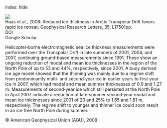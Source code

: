 index: hide

<div class="Citation">
    <div class="Citation-thumb CitationThumb-linked"  data-href="https://doi.org/10.1029/2008gl034457">
      <img src="https://static.claimspace.cloud/climate-study-static/refs/thumbs/1/Haas_et_al_2008-thumb.png" />
    </div>

  <div class="Citation-body">
    <div class="Citation-text">Haas et al., 2008: Reduced ice thickness in Arctic Transpolar Drift favors rapid ice retreat. <span class="Article-journal">Geophysical Research Letters, </span><span class="Article-volume">35, </span>L17501pp.</div>
    <div class="Citation-links">
      <div class="CitationLink" data-href="https://doi.org/10.1029/2008gl034457">
        <div class="CitationLink-icon CitationLink-Doi"></div>
        <div class="CitationLink-text">DOI</div>
      </div>
      <div class="CitationLink" data-href="https://scholar.google.com/scholar?q=10.1029/2008gl034457">
        <div class="CitationLink-icon CitationLink-Scholar"></div>
        <div class="CitationLink-text">Google Scholar</div>
      </div>
    </div>
  </div>
</div>

Helicopter‐borne electromagnetic sea ice thickness measurements were performed over the Transpolar Drift in late summers of 2001, 2004, and 2007, continuing ground‐based measurements since 1991. These show an ongoing reduction of modal and mean ice thicknesses in the region of the North Pole of up to 53 and 44%, respectively, since 2001. A buoy derived ice age model showed that the thinning was mainly due to a regime shift from predominantly multi‐ and second‐year ice in earlier years to first‐year ice in 2007, which had modal and mean summer thicknesses of 0.9 and 1.27 m. Measurements of second‐year ice which still persisted at the North Pole in April 2007 indicate a reduction of late‐summer second‐year modal and mean ice thicknesses since 2001 of 20 and 25% to 1.65 and 1.81 m, respectively. The regime shift to younger and thinner ice could soon result in an ice free North Pole during summer.

<div class="Citation-copy">
&copy; American Geophysical Union (AGU), 2008
</div>